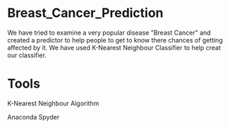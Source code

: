 # Breast_Cancer_Prediction
We have tried to examine a very popular disease "Breast Cancer" and created a predictor to help people to get to know there chances of getting affected by it.
We have used K-Nearest Neighbour Classifier to help creat our classifier.

# Tools
K-Nearest Neighbour Algorithm 

Anaconda Spyder

